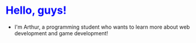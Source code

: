 <style> #title { color: blue } </style>

<h1 id="title">
  Hello, guys!
</h1>

- I'm Arthur, a programming student who wants to learn more about web development and game development!
